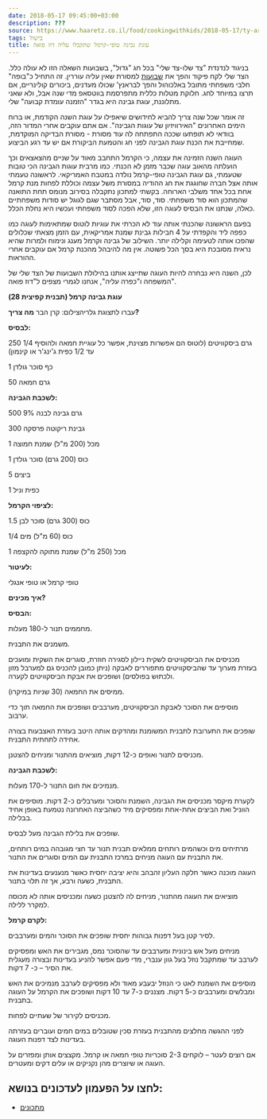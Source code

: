 ```yaml
---
date: 2018-05-17 09:45:00+03:00
description: ???
source: https://www.haaretz.co.il/food/cookingwithkids/2018-05-17/ty-article/0000017f-f8db-d2d5-a9ff-f8df61080000
tags: בישול
title: עוגת גבינה טופי-קרמל שתקבלו עליה דוז פואה
---
```


בניגוד לנדנדת "צד שלו-צד שלי" בכל חג "גדול", בשבועות השאלה הזו לא עולה כלל. הצד שלי לקח פיקוד והפך את [שבועות](/food/shavuot-recipes) למסורת שאין עליה עוררין. זה התחיל כ"בופה" חלבי משפחתי מתובל באלכוהול והפך לבראנץ' שכולו מעדנים, ביכורים קולינריים, אם תרצו במיוחד לחג. חלוקת מטלות כללית מתפרסמת בווטסאפ מדי שנה אבל, ולא שאני מתלוננת, עוגת גבינה היא בגדר "הזמנה עומדת קבועה" שלי.

זה אומר שכל שנה צריך להביא לחידושים שיאפילו על עוגת השנה הקודמת, או ברוח הימים האחרונים "האירוויזיון של עוגות הגבינה". אם אתם עוקבים אחרי המדור הזה, בוודאי לא תופתעו שככה התפתחה לה עוד מסורת - מסורת הבדיקה המוקדמת, שמחייבת את הכנת עוגת הגבינה לפני חג והטמעת הביקורת אם יש עד רגע הביצוע.

העוגה השנה הזמינה את עצמה, כי הקרמל התחבב מאוד על שניים מהצאצאים וכך הועלתה מהאוב עוגה שכבר מזמן לא הכנתי. כמו מרבית עוגות הגבינה הכי טובות שטעמתי, גם עוגת הגבינה טופי-קרמל נולדה במטבח האמריקאי. לראשונה טעמתי אותה אצל חברה שחוגגת את חג ההודיה במסורת משל עצמה וכוללת לפחות מנת קרמל אחת בכל אחד משלבי הארוחה. בקשתי למתכון נתקבלה בסירוב מנומס תחת התואנה שהמתכון הוא סוד משפחתי. סוד, סוד, אבל מסתבר שגם לגוגל יש סודות משפחתיים כאלה, שנתנו את הבסיס לעוגה הזו, שלא הפכה לסוד משפחתי ועכשיו היא נחלת הכלל.

בפעם הראשונה שהכנתי אותה עוד לא הכרתי את עוגיות לוטוס שמתאימות לעוגה כמו כפפה ליד והקפדתי על 4 חבילות גבינת שמנת אמריקאית, עם הזמן מצאתי שכלולים שהפכו אותה לטעימה וקלילה יותר. השילוב של גבינה וקרמל מענג ונימוח ולמרות שהיא נראית מסובכת היא בסך הכל פשוטה. אין מה להיבהל מהכנת קרמל אם עוקבים אחרי ההוראות.

לכן, השנה היא נבחרה להיות העוגה שתייצג אותנו בהילולת השבועות של הצד שלי של המשפחה ו"כפרה עליה", אנחנו לגמרי מצפים ל"דוז פואה".

**עוגת גבינה קרמל (תבנית קפיצית 28)**

 עברו לתצוגת גלריהצילום: קרן הבר **מה צריך?**

**לבסיס:**

250 גרם ביסקוויטים (לוטוס הם אפשרות מצוינת, אפשר כל עוגיית חמאה ולהוסיף 1/4 עד 1/2 כפית ג'ינג'ר או קינמון)

1 כף סוכר גולדן

50 גרם חמאה

**לשכבת הגבינה:**

500 גרם גבינה לבנה 9%

300 גבינת ריקוטה פרסקה

1 מכל (200 מ"ל) שמנת חמוצה

1 כוס (200 גרם) סוכר גולדן

5 ביצים

1 כפית וניל

**לציפוי הקרמל:**

1.5 כוס (300 גרם) סוכר לבן

1/4 כוס (60 מ"ל) מים

1 מכל (250 מ"ל) שמנת מתוקה להקצפה

**לעיטור:**

טופי קרמל או טופי אנגלי

**איך מכינים?**

**הבסיס:**

מחממים תנור ל-180 מעלות.

משמנים את התבנית.

מכניסים את הביסקוויטים לשקית ניילון לסגירה חוזרת, סוגרים את השקית ומועכים בעזרת מערוך עד שהביסקוויטים מתפוררים לאבקה (ניתן כמובן להכניס גם למערבל מזון ולכתוש בפולסים) ושופכים את אבקת הביסקוויטים לקערה.

ממיסים את החמאה (30 שניות במיקרו).

מוסיפים את הסוכר לאבקת הביסקוויטים, מערבבים ושופכים את החמאה תוך כדי ערבוב.

שופכים את התערובת לתבנית המשומנת ומהדקים אותה היטב בעזרת האצבעות בצורה אחידה לתחתית התבנית.

מכניסים לתנור ואופים כ-12 דקות, מוציאים מהתנור ומניחים להצטנן.

**לשכבת הגבינה:**

מנמיכים את חום התנור ל-170 מעלות.

לקערת מיקסר מכניסים את הגבינה, השמנת והסוכר ומערבלים כ-2 דקות. מוסיפים את הווניל ואת הביצים אחת-אחת ומפסיקים מיד כשהביצה האחרונה נטמעת באופן אחיד בבלילה.

שופכים את בלילת הגבינה מעל לבסיס.

מרתיחים מים וכשהמים רותחים ממלאים תבנית תנור עד חצי מגובהה במים רותחים, את התבנית עם העוגה מניחים במרכז התבנית עם המים וסוגרים את התנור.

העוגה מוכנה כאשר חלקה העליון זהבהב והיא יציבה יחסית כאשר מנענעים בעדינות את התבנית, כשעה ורבע, אך זה תלוי בתנור.

מוציאים את העוגה מהתנור, מניחים לה להצטנן כשעה ומכניסים אותה לא מכוסה למקרר ללילה.

**לקרם קרמל:** 

לסיר קטן בעל דפנות גבוהות יחסית שופכים את הסוכר והמים ומערבבים.

מניחים מעל אש בינונית ומערבבים עד שהסוכר נמס, מגבירים את האש ומפסיקים לערבב עד שמתקבל נוזל בעל גוון ענברי, מדי פעם אפשר להניע בעדינות ובצורה מעגלית את הסיר – כ- 7 דקות.

מוסיפים את השמנת לאט כי הנוזל יבעבע מאוד ולא מפסיקים לערבב מנמיכים את האש ומבלשים ומערבבים כ-5 דקות. מצננים כ-7 עד 10 דקות ושופכים את הקרמל על העוגה בתבנית.

מכניסים לקירור של שעתיים לפחות.

לפני ההגשה מחלצים מהתבנית בעזרת סכין שטובלים במים חמים ועוברים בעזרתה בעדינות לצד דפנות העוגה.

אם רוצים לעטר – לוקחים 2-3 סוכריות טופי חמאה או קרמל. מקצצים אותן ומפזרים על העוגה או שיוצרים מהן נקניקים או עלים דקים ומעטרים.

לחצו על הפעמון לעדכונים בנושא:
------------------------------

* [מתכונים](/ty-tag/recipes-0000017f-da28-dea8-a77f-de6a4ba50000)